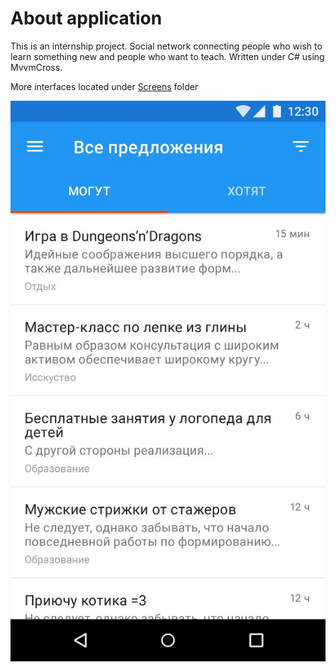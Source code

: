 # About application

This is an internship project. 
Social network connecting people who wish to learn something new and people who want to teach. Written under C# using MvvmCross.

More interfaces located under [Screens](/Screens) folder

![Interface of main screen](/Screens/3-main.jpg?raw=true "Interface of main screen")
